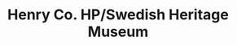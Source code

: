 ---
layout: repo
title: "Henry Co. HP/Swedish Heritage Museum"
id: 12083
permalink: repos/12083/
---
